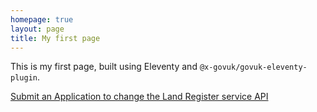 ```yaml
---
homepage: true
layout: page
title: My first page
---
```


This is my first page, built using Eleventy and `@x-govuk/govuk-eleventy-plugin`.

[Submit an Application to change the Land Register service API](http://localhost:8080/apis/submit-an-application-to-change-the-land-register/)